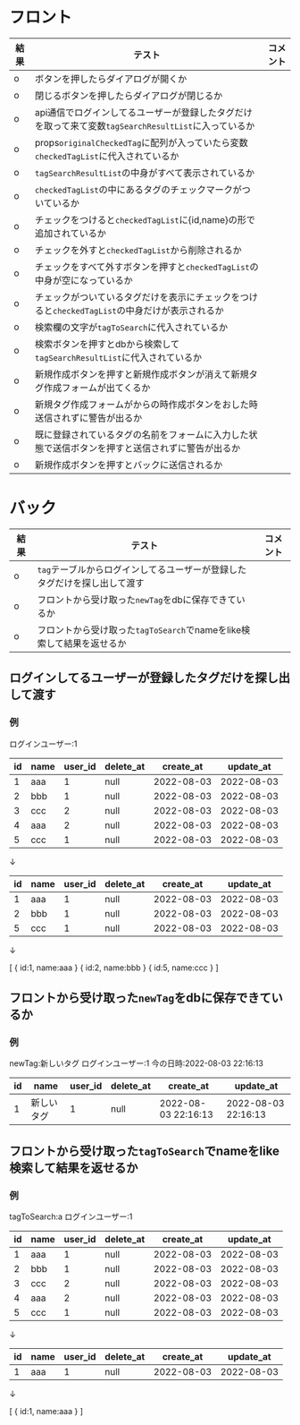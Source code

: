 # フロント
|結果|テスト|コメント|
|--|--|--|
|o|ボタンを押したらダイアログが開くか||
|o|閉じるボタンを押したらダイアログが閉じるか||
|o|api通信でログインしてるユーザーが登録したタグだけを取って来て変数`tagSearchResultList`に入っているか|
|o|props`originalCheckedTag`に配列が入っていたら変数`checkedTagList`に代入されているか||
|o|`tagSearchResultList`の中身がすべて表示されているか||
|o|`checkedTagList`の中にあるタグのチェックマークがついているか||
|o|チェックをつけると`checkedTagList`に{id,name}の形で追加されているか||
|o|チェックを外すと`checkedTagList`から削除されるか||
|o|チェックをすべて外すボタンを押すと`checkedTagList`の中身が空になっているか||
|o|チェックがついているタグだけを表示にチェックをつけると`checkedTagList`の中身だけが表示されるか||
|o|検索欄の文字が`tagToSearch`に代入されているか||
|o|検索ボタンを押すとdbから検索して`tagSearchResultList`に代入されているか||
|o|新規作成ボタンを押すと新規作成ボタンが消えて新規タグ作成フォームが出てくるか||
|o|新規タグ作成フォームがからの時作成ボタンをおした時送信されずに警告が出るか||
|o|既に登録されているタグの名前をフォームに入力した状態で送信ボタンを押すと送信されずに警告が出るか||
|o|新規作成ボタンを押すとバックに送信されるか||

# バック
|結果|テスト|コメント|
|--|--|--|
|o|`tag`テーブルからログインしてるユーザーが登録したタグだけを探し出して渡す||
|o|フロントから受け取った`newTag`をdbに保存できているか||
|o|フロントから受け取った`tagToSearch`でnameをlike検索して結果を返せるか||



## ログインしてるユーザーが登録したタグだけを探し出して渡す
### 例
ログインユーザー:1

|id|name|user_id|delete_at|create_at|update_at|
|--|--|--|--|--|--|
|1|aaa|1|null|2022-08-03|2022-08-03|
|2|bbb|1|null|2022-08-03|2022-08-03|
|3|ccc|2|null|2022-08-03|2022-08-03|
|4|aaa|2|null|2022-08-03|2022-08-03|
|5|ccc|1|null|2022-08-03|2022-08-03|

↓

|id|name|user_id|delete_at|create_at|update_at|
|--|--|--|--|--|--|
|1|aaa|1|null|2022-08-03|2022-08-03|
|2|bbb|1|null|2022-08-03|2022-08-03|
|5|ccc|1|null|2022-08-03|2022-08-03|

↓

[
    {
        id:1,
        name:aaa
    }
    {
        id:2,
        name:bbb
    }
    {
        id:5,
        name:ccc
    }
]

## フロントから受け取った`newTag`をdbに保存できているか
### 例
newTag:新しいタグ
ログインユーザー:1
今の日時:2022-08-03 22:16:13

|id|name|user_id|delete_at|create_at|update_at|
|--|--|--|--|--|--|
|1|新しいタグ|1|null|2022-08-03 22:16:13|2022-08-03 22:16:13|

## フロントから受け取った`tagToSearch`でnameをlike検索して結果を返せるか
### 例
tagToSearch:a
ログインユーザー:1

|id|name|user_id|delete_at|create_at|update_at|
|--|--|--|--|--|--|
|1|aaa|1|null|2022-08-03|2022-08-03|
|2|bbb|1|null|2022-08-03|2022-08-03|
|3|ccc|2|null|2022-08-03|2022-08-03|
|4|aaa|2|null|2022-08-03|2022-08-03|
|5|ccc|1|null|2022-08-03|2022-08-03|

↓

|id|name|user_id|delete_at|create_at|update_at|
|--|--|--|--|--|--|
|1|aaa|1|null|2022-08-03|2022-08-03|

↓

[
    {
        id:1,
        name:aaa
    }
]
